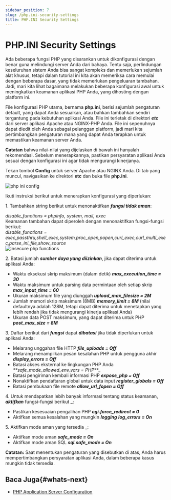 ```yaml
---
sidebar_position: 7
slug: /php.ini-security-settings
title: PHP.INI Security Settings
---
```

# PHP.INI Security Settings

Ada beberapa fungsi PHP yang disarankan untuk dikonfigurasi dengan benar guna melindungi server Anda dari bahaya. Tentu saja, perlindungan keseluruhan sistem Anda bisa sangat kompleks dan memerlukan sejumlah alat khusus, tetapi dalam tutorial ini kita akan memeriksa cara memulai dengan beberapa dasar, yang tidak memerlukan pengeluaran tambahan. Jadi, mari kita lihat bagaimana melakukan beberapa konfigurasi awal untuk meningkatkan keamanan aplikasi PHP Anda, yang dihosting dengan platform ini.

File konfigurasi PHP utama, bernama **php.ini**, berisi sejumlah pengaturan default, yang dapat Anda sesuaikan, atau bahkan tambahkan sendiri tergantung pada kebutuhan aplikasi Anda. File ini terletak di direktori _**etc**_ dari server aplikasi Apache atau NGINX-PHP Anda. File ini sepenuhnya dapat diedit oleh Anda sebagai pelanggan platform, jadi mari kita pertimbangkan pengaturan mana yang dapat Anda terapkan untuk memastikan keamanan server Anda.

**Catatan** bahwa nilai-nilai yang dijelaskan di bawah ini hanyalah rekomendasi. Sebelum menerapkannya, pastikan persyaratan aplikasi Anda sesuai dengan konfigurasi ini agar tidak mengurangi kinerjanya.

Tekan tombol **Config** untuk server Apache atau NGINX Anda. Di tab yang muncul, navigasikan ke direktori **etc** dan buka file **php.ini**.

![php ini config](#)

Ikuti instruksi berikut untuk menerapkan konfigurasi yang diperlukan:

1\. Tambahkan string berikut untuk menonaktifkan **_fungsi tidak aman_**:

_disable_functions = phpinfo, system, mail, exec_  
Keamanan tambahan dapat diperoleh dengan menonaktifkan fungsi-fungsi berikut:  
_disable_functions = exec,passthru,shell_exec,system,proc_open,popen,curl_exec,curl_multi_exec,parse_ini_file,show_source_  
![insecure php functions](#)

2\. Batasi jumlah **_sumber daya yang diizinkan_**, jika dapat diterima untuk aplikasi Anda:

  * Waktu eksekusi skrip maksimum (dalam detik) _**max_execution_time = 30**_
  * Waktu maksimum untuk parsing data permintaan oleh setiap skrip _**max_input_time = 60**_
  * Ukuran maksimum file yang diunggah _**upload_max_filesize = 2M**_
  * Jumlah memori skrip maksimum (8MB) _**memory_limit = 8M**_ (nilai defaultnya adalah 128M, tetapi dapat diterima untuk menetapkan yang lebih rendah jika tidak mengurangi kinerja aplikasi Anda)
  * Ukuran data POST maksimum, yang dapat diterima untuk PHP _**post_max_size = 8M**_

3\. Daftar berikut dari **_fungsi_** dapat **_dibatasi_** jika tidak diperlukan untuk aplikasi Anda:

  * Melarang unggahan file HTTP _**file_uploads = Off**_
  * Melarang menampilkan pesan kesalahan PHP untuk pengguna akhir _**display_errors = Off**_
  * Batasi akses eksternal ke lingkungan PHP Anda _**safe_mode_allowed_env_vars = PHP_**_
  * Batasi pengiriman kembali informasi PHP _**expose_php = Off**_
  * Nonaktifkan pendaftaran global untuk data input _**register_globals = Off**_
  * Batasi pembukaan file remote _**allow_url_fopen = Off**_

4\. Untuk mendapatkan lebih banyak informasi tentang status keamanan, **_aktifkan_** fungsi-fungsi berikut **_**:

  * Pastikan kesesuaian pengalihan PHP _**cgi.force_redirect = 0**_
  * Aktifkan semua kesalahan yang mungkin _**logging**_ _**log_errors = On**_

5\. Aktifkan mode aman yang tersedia **_**:

  * Aktifkan mode aman _**safe_mode = On**_
  * Aktifkan mode aman SQL _**sql.safe_mode = On**_

**Catatan:** Saat menentukan pengaturan yang disebutkan di atas, Anda harus mempertimbangkan persyaratan aplikasi Anda, dalam beberapa kasus mungkin tidak tersedia.

## Baca Juga{#whats-next}

  * [PHP Application Server Configuration](<https://docs.dewacloud.com/docs/php-application-server-config/>)